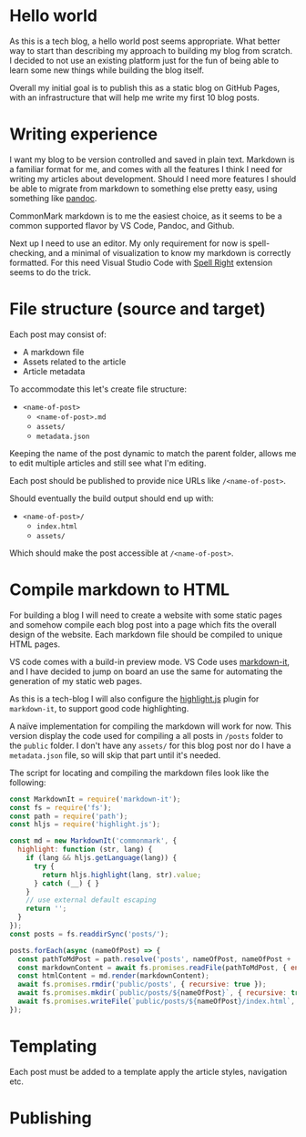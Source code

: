 # Hello world

As this is a tech blog, a hello world post seems appropriate. What better way to start than describing my approach to building my blog from scratch. I decided to not use an existing platform just for the fun of being able to learn some new things while building the blog itself.

Overall my initial goal is to publish this as a static blog on GitHub Pages, with an infrastructure that will help me write my first 10 blog posts.

# Writing experience

I want my blog to be version controlled and saved in plain text. Markdown is a familiar format for me, and comes with all the features I think I need for writing my articles about development. Should I need more features I should be able to migrate from markdown to something else pretty easy, using something like [pandoc](https://pandoc.org/).

CommonMark markdown is to me the easiest choice, as it seems to be a common supported flavor by VS Code, Pandoc, and Github.

Next up I need to use an editor. My only requirement for now is spell-checking, and a minimal of visualization to know my markdown is correctly formatted. For this need Visual Studio Code with [Spell Right](https://marketplace.visualstudio.com/items?itemName=ban.spellright) extension seems to do the trick.

# File structure (source and target)

Each post may consist of:

-  A markdown file
-  Assets related to the article
-  Article metadata

To accommodate this let's create file structure:

- `<name-of-post>`
  - `<name-of-post>.md`
  - `assets/`
  - `metadata.json`

Keeping the name of the post dynamic to match the parent folder, allows me to edit multiple articles and still see what I'm editing.

Each post should be published to provide nice URLs like `/<name-of-post>`.

Should eventually the build output should end up with:

- `<name-of-post>/`
  -  `index.html`
  -  `assets/`

Which should make the post accessible at `/<name-of-post>`.

# Compile markdown to HTML

For building a blog I will need to create a website with some static pages and somehow compile each blog post into a page which fits the overall design of the website. Each markdown file should be compiled to unique HTML pages.

VS code comes with a build-in preview mode. VS Code uses [markdown-it](https://markdown-it.github.io/), and I have decided to jump on board an use the same for automating the generation of my static web pages.

As this is a tech-blog I will also configure the [highlight.js](https://highlightjs.org/) plugin for `markdown-it`, to support good code highlighting.

A naïve implementation for compiling the markdown will work for now. This version display the code used for compiling a all posts in `/posts` folder to the `public` folder. I don't have any `assets/` for this blog post nor do I have a `metadata.json` file, so will skip that part until it's needed.

The script for locating and compiling the markdown files look like the following:

```js
const MarkdownIt = require('markdown-it');
const fs = require('fs');
const path = require('path');
const hljs = require('highlight.js');

const md = new MarkdownIt('commonmark', {
  highlight: function (str, lang) {
    if (lang && hljs.getLanguage(lang)) {
      try {
        return hljs.highlight(lang, str).value;
      } catch (__) { }
    }
    // use external default escaping
    return '';
  }
});
const posts = fs.readdirSync('posts/');

posts.forEach(async (nameOfPost) => {
  const pathToMdPost = path.resolve('posts', nameOfPost, nameOfPost + '.md');
  const markdownContent = await fs.promises.readFile(pathToMdPost, { encoding: 'utf8' });
  const htmlContent = md.render(markdownContent);
  await fs.promises.rmdir('public/posts', { recursive: true });
  await fs.promises.mkdir(`public/posts/${nameOfPost}`, { recursive: true });
  await fs.promises.writeFile(`public/posts/${nameOfPost}/index.html`, htmlContent);
});
```

# Templating

Each post must be added to a template apply the article styles, navigation etc. 

# Publishing



